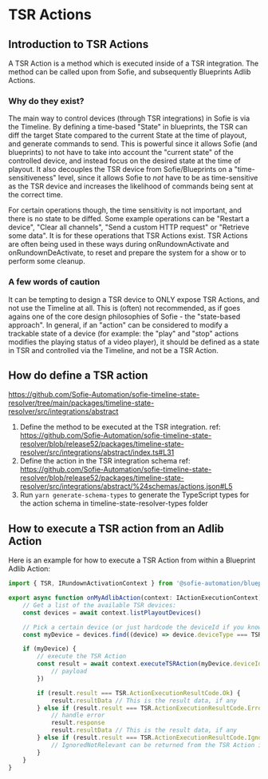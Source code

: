 # TSR Actions

## Introduction to TSR Actions

A TSR Action is a method which is executed inside of a TSR integration. The method can be called upon from Sofie, and subsequently Blueprints Adlib Actions.

### Why do they exist?

The main way to control devices (through TSR integrations) in Sofie is via the Timeline. By defining a time-based "State" in blueprints, the TSR can diff the target State compared to the current State at the time of playout, and generate commands to send. This is powerful since it allows Sofie (and blueprints) to not have to take into account the "current state" of the controlled device, and instead focus on the desired state at the time of playout.
It also decouples the TSR device from Sofie/Blueprints on a "time-sensitiveness" level, since it allows Sofie to _not_ have to be as time-sensitive as the TSR device and increases the likelihood of commands being sent at the correct time.

For certain operations though, the time sensitivity is not important, and there is no state to be diffed. Some example operations can be "Restart a device", "Clear all channels", "Send a custom HTTP request" or "Retrieve some data". It is for these operations that TSR Actions exist. TSR Actions are often being used in these ways during onRundownActivate and onRundownDeActivate, to reset and prepare the system for a show or to perform some cleanup.

### A few words of caution

It can be tempting to design a TSR device to ONLY expose TSR Actions, and not use the Timeline at all. This is (often) not recommended, as if goes agains one of the core design philosophies of Sofie - the "state-based approach". In general, if an "action" can be considered to modify a trackable state of a device (for example: the "play" and "stop" actions modifies the playing status of a video player), it should be defined as a state in TSR and controlled via the Timeline, and not be a TSR Action.

## How do define a TSR action

https://github.com/Sofie-Automation/sofie-timeline-state-resolver/tree/main/packages/timeline-state-resolver/src/integrations/abstract

1. Define the method to be executed at the TSR integration.
   ref: https://github.com/Sofie-Automation/sofie-timeline-state-resolver/blob/release52/packages/timeline-state-resolver/src/integrations/abstract/index.ts#L31
2. Define the action in the TSR integration schema
   ref: https://github.com/Sofie-Automation/sofie-timeline-state-resolver/blob/release52/packages/timeline-state-resolver/src/integrations/abstract/%24schemas/actions.json#L5
3. Run `yarn generate-schema-types` to generate the TypeScript types for the action schema in timeline-state-resolver-types folder

## How to execute a TSR action from an Adlib Action

Here is an example for how to execute a TSR Action from within a Blueprint Adlib Action:

```typescript
import { TSR, IRundownActivationContext } from '@sofie-automation/blueprints-integration'

export async function onMyAdlibAction(context: IActionExecutionContext): Promise<void> {
	// Get a list of the available TSR devices:
	const devices = await context.listPlayoutDevices()

	// Pick a certain device (or just hardcode the deviceId if you know it):
	const myDevice = devices.find((device) => device.deviceType === TSR.DeviceType.CASPARCG)

	if (myDevice) {
		// execute the TSR Action
		const result = await context.executeTSRAction(myDevice.deviceId, TSR.CasparCGActions.ClearAllChannels, {
			// payload
		})

		if (result.result === TSR.ActionExecutionResultCode.Ok) {
			result.resultData // This is the result data, if any
		} else if (result.result === TSR.ActionExecutionResultCode.Error) {
			// handle error
			result.response
			result.resultData // This is the result data, if any
		} else if (result.result === TSR.ActionExecutionResultCode.IgnoredNotRelevant) {
			// IgnoredNotRelevant can be returned from the TSR Action if the action was not relevant and therefore ignored
		}
	}
}
```
